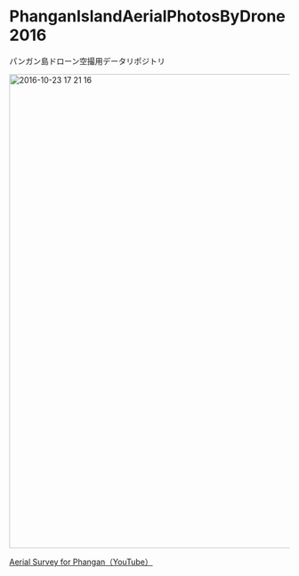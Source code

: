 # PhanganIslandAerialPhotosByDrone2016
パンガン島ドローン空撮用データリポジトリ

<img width="852" alt="2016-10-23 17 21 16" src="https://cloud.githubusercontent.com/assets/416977/19624934/377ef6b4-9945-11e6-9451-65e265f961fa.png">

[Aerial Survey for Phangan（YouTube）](https://youtu.be/AeW7E4QBFcQ)
